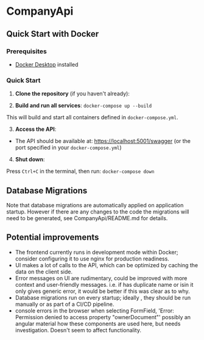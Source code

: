 # CompanyApi
## Quick Start with Docker

### Prerequisites

- [Docker Desktop](https://www.docker.com/products/docker-desktop/) installed

### Quick Start

1. **Clone the repository** (if you haven't already):


2. **Build and run all services**:
`docker-compose up --build`

This will build and start all containers defined in `docker-compose.yml`.

3. **Access the API**:

- The API should be available at: [https://localhost:5001/swagger](https://localhost:5001/swagger) 
  (or the port specified in your `docker-compose.yml`)

4. **Shut down**:

Press `Ctrl+C` in the terminal, then run:
`docker-compose down`

## Database Migrations
Note that database migrations are automatically applied on application startup. However if there are any changes to the code the migrations will need to be generated, see CompanyApi/README.md for details.

## Potential improvements
- The frontend currently runs in development mode within Docker; consider configuring it to use nginx for production readiness.
- UI makes a lot of calls to the API, which can be optimized by caching the data on the client side.
- Error messages on UI are rudimentary, could be improved with more context and user-friendly messages. i.e. if has duplicate name or isin it only gives generic error, it would be better if this was clear as to why.
- Database migrations run on every startup; ideally , they should be run manually or as part of a CI/CD pipeline.
- console errors in the browser when selecting FormField, 'Error: Permission denied to access property "ownerDocument"' possibly an angular material how these components are used here, but needs investigation. Doesn't seem to affect functionality.